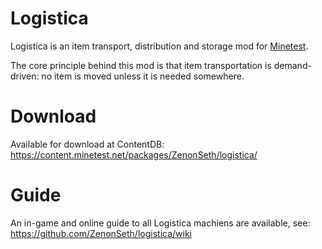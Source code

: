 # Logistica

Logistica is an item transport, distribution and storage mod for [Minetest](https://www.minetest.net).

The core principle behind this mod is that item transportation is demand-driven: no item is moved unless it is needed somewhere.

# Download
Available for download at ContentDB: https://content.minetest.net/packages/ZenonSeth/logistica/

# Guide
An in-game and online guide to all Logistica machiens are available, see: https://github.com/ZenonSeth/logistica/wiki
